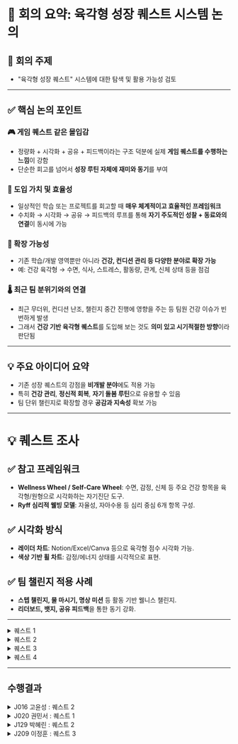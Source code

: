 # 📝 회의 요약: 육각형 성장 퀘스트 시스템 논의

## 📌 회의 주제
- "육각형 성장 퀘스트" 시스템에 대한 탐색 및 활용 가능성 검토

---

## ✅ 핵심 논의 포인트

### 🎮 게임 퀘스트 같은 몰입감
- 정량화 + 시각화 + 공유 + 피드백이라는 구조 덕분에 실제 **게임 퀘스트를 수행하는 느낌**이 강함
- 단순한 회고를 넘어서 **성장 루틴 자체에 재미와 동기**를 부여

### 🧭 도입 가치 및 효율성
- 일상적인 학습 또는 프로젝트를 회고할 때 **매우 체계적이고 효율적인 프레임워크**
- 수치화 → 시각화 → 공유 → 피드백의 루프를 통해 **자기 주도적인 성찰 + 동료와의 연결**이 동시에 가능

### 🧩 확장 가능성
- 기존 학습/개발 영역뿐만 아니라 **건강, 컨디션 관리 등 다양한 분야로 확장 가능**
- 예: 건강 육각형 → 수면, 식사, 스트레스, 활동량, 관계, 신체 상태 등을 점검

### 🌡️ 최근 팀 분위기와의 연결
- 최근 무더위, 컨디션 난조, 챌린지 중간 진행에 영향을 주는 등 팀원 건강 이슈가 빈번하게 발생
- 그래서 **건강 기반 육각형 퀘스트**를 도입해 보는 것도 **의미 있고 시기적절한 방향**이라 판단됨

---

## 💡 주요 아이디어 요약

- 기존 성장 퀘스트의 강점을 **비개발 분야**에도 적용 가능
- 특히 **건강 관리**, **정신적 회복**, **자기 돌봄 루틴**으로 유용할 수 있음
- 팀 단위 챌린지로 확장할 경우 **공감과 지속성** 확보 가능

---

# 💡 퀘스트 조사

## ✅ 참고 프레임워크
- **Wellness Wheel / Self-Care Wheel**: 수면, 감정, 신체 등 주요 건강 항목을 육각형/원형으로 시각화하는 자기진단 도구.
- **Ryff 심리적 웰빙 모델**: 자율성, 자아수용 등 심리 중심 6개 항목 구성.

## ✅ 시각화 방식
- **레이더 차트**: Notion/Excel/Canva 등으로 육각형 점수 시각화 가능.
- **색상 기반 휠 차트**: 감정/에너지 상태를 시각적으로 표현.

## ✅ 팀 챌린지 적용 사례
- **스텝 챌린지, 물 마시기, 명상 미션** 등 활동 기반 웰니스 챌린지.
- **리더보드, 뱃지, 공유 피드백**을 통한 동기 강화.

---

<details>
<summary>퀘스트 1</summary>
  
# 💪 건강 육각형 퀘스트 - Daily Self Check

매일의 컨디션과 건강 습관을 6가지 항목으로 점검하고, 점수화 + 시각화 + 피드백까지 연결하는 자기 돌봄 루틴 템플릿

## 🧩 체크 항목

- 😴 수면: 수면 시간, 질, 규칙성
- 🍽️ 식사: 규칙적인 식사, 영양 균형, 폭식 여부
- 🧘 스트레스 관리: 감정 상태, 스트레스 해소, 휴식
- 🏃 활동량: 운동, 움직임, 신체 활동 여부
- ❤️ 관계/소통: 대인관계, 소통 만족도
- 🧍 신체 컨디션: 두통, 피로, 생리, 통증 등 전반 상태

## ✅ STEP 1. 오늘의 회고

오늘의 컨디션, 습관, 느낀 점을 자유롭게 작성하세요. 아래 항목 중 일부가 드러나야 합니다.

예시:
- 수면은 깊지 않았고 5시간 정도밖에 못 잠. 점심을 거르고 저녁에 폭식함.
- 산책은 했지만 스트레칭은 못 했음.
- 친구와 통화하면서 기분은 좋아졌고, 생리통이 조금 있었다.

## ✅ STEP 2. 현재 컨텍스트

- 수면 시간:
- 업무/학업 강도:
- 생리 주기/신체 특이사항:
- 외부 활동 유무:

## ✅ STEP 3. 점수화

| 항목 | 점수(1~5) | 사유 |
|------|-----------|------|
| 수면 |           |      |
| 식사 |           |      |
| 스트레스 관리 |     |      |
| 활동량 |         |      |
| 관계/소통 |       |      |
| 신체 컨디션 |     |      |

## 🎯 점수 기준표

(각 항목별 1~5점 기준은 생략. 원본 참조.)

## 📈 STEP 4. 육각형 그래프 그리기

손그림 / Notion / Canva / Radar Chart 등 도구 활용

## 📝 STEP 5. 총평 및 루틴 개선 아이디어

- 한줄 총평:
- 내일 실천할 작은 루틴:

## 달성 기준
- 각 step을 성실히 수행
</details>

<details>
<summary>퀘스트 2</summary>
🎯 퀘스트명: 타인의 성장 관찰 퀘스트 – `성장 미러링`

🔍 1. 분석
- 개인의 성장은 오롯이 자기 반성만으로 이루어지지 않는다.
- 동료의 작업 방식, 설계 아이디어, 시간 사용 전략, 회고 등을 관찰하고 거기서 **“나에게 적용할 수 있는 인사이트”**를 도출하는 것도 중요한 성장 방법이다.
- 우리는 종종 **"어? 저건 나도 해봐야겠다"**는 순간에서 가장 빠르게 배운다.
- 이 퀘스트는 타인의 성장 포인트를 거울(mirror) 삼아 자신의 성장을 추적하는 루틴이다.

🎯 2. 목적
- 동료의 성장 루틴을 관찰하여 나만의 성장 전략을 확장
- 비교가 아닌 참조와 전이 학습을 통해 자극과 인사이트 획득
- 관찰 → 추출 → 적용 → 회고의 루틴을 통해 타인 기반 메타 성장 루프 구축

🛠️ 3. 퀘스트 수행 방법
1. 성장 관찰 대상 1명 선택
    - 같은 슬랙 채널, 캠프 동료, Git 활동이 활발한 사람 등
    - `오늘 나에게 좋은 영향을 줄 수 있을 것 같은 사람`을 하루 1명 선정

2. 그 사람의 활동/회고/리드미/코드 기록 중 1~2개를 관찰
    - 예:
        - 리드미에서 설계 접근 방식
        - 슬랙에 올린 질문 중 인상적인 질문
        - 슬랙 회고에서 인상적인 문장
        - readme.md에서 눈에 띈 설계 포인트

3. 인상 깊었던 1~2개 포인트 기록
    - 그 사람의 어떤 역량이 발휘되었는가? (육각형 중 하나 이상 매핑)
    - 나는 왜 그게 인상 깊었는가?
    - 내 성장에 어떻게 연결해볼 수 있을까?

4. `미러링 액션` 1개 선정 & 내일 실천 계획 세우기
    - 예:
        - `나도 커밋 메시지를 더 구체적으로 써보자`
        - `내일 설계안을 먼저 구조도 중심으로 스케치해보자`
        - `하루 회고를 문장 3줄로 슬랙에 남겨보자`

🎯 4. 달성 기준
- 관찰 대상 1명과 관찰 대상 콘텐츠 1개 이상 기록
- 관찰에서 얻은 인사이트를 육각형 항목과 연결
- 내 성장으로 전환한 미러링 액션 1개 이상 작성
- 다음날 적용 여부 회고(간단한 코멘트 형태도 가능)

✨ 5. 기대 효과
- 혼자 성장하는 것이 아닌 팀 기반 상호 성장 루틴 강화
- 단순한 비교를 넘어선 구체적 전이 학습 실천
- 매일 새로운 시야를 얻으며 역량 외연을 넓히는 효과
- `성장한 사람은 주변을 관찰하며 성장한다`는 메타 성장 프레임 체득
</details>

<details>
<summary>퀘스트 3</summary>
🎯 퀘스트명: 사고 리팩토링 퀘스트 – `내 머릿속 디버깅`

🔍 1. 분석
- 개발자는 매일 수많은 판단, 선택, 설계, 디버깅, 학습을 반복한다.
그러나 그 사고의 흐름이 어디서 막혔는지, 왜 시간이 오래 걸렸는지, 무의식적으로 어떤 방식에 의존했는지는 잘 들여다보지 않는다.
- 이 퀘스트는 하루 중 가장 헷갈렸던/막혔던/혼란스러웠던 1순간을 `사고의 흐름`으로 되짚어보며 리팩토링하는 훈련이다.

🎯 2. 목적
- 사고의 병목 구간을 인식하고 효율적인 사고 구조로 개선
- 막혔던 이유를 언어화하며 문제 해결 능력 강화
- 메타인지 기반의 “나만의 실수 패턴”을 발견하여 지속적인 개선 루틴 정착

🛠️ 3. 퀘스트 수행 방법
1. 오늘 가장 헷갈렸던 / 시간 오래 걸렸던 순간 1개 선택
    - 예:
        - 코드 구조가 떠오르지 않았던 순간
        - 오류가 반복되며 문제 원인을 오판했던 상황
        - 기술 개념이 모호해서 자꾸 검색한 상황

2. 그 순간의 사고 흐름을 그대로 복기 (Raw Log)
    - 예:
        - `처음에는 이렇게 될 줄 알았는데, 예상과 달랐고…`
        - `그때 이 선택지를 무시했던 이유는…`
        - `비슷한 걸 전에 했던 기억이 나서 적용했지만 틀렸음`

3. AI에게 질문: `내 사고 과정에서 어디가 비효율적이었을까?`
    -  GPT에게 위 사고 흐름을 입력하고 분석 요청
    -  GPT가 사고의 흐름, 논리의 누락, 무의식적 판단을 분석

4. 사고 리팩토링 노트 작성
    - 잘못된 가정, 생략된 논리, 비효율 루틴 요약
    - 다음에 비슷한 상황이 오면 어떻게 접근할지 전략 작성

🎯 4. 달성 기준
- 오늘 가장 어려웠던 사고 구간 1개 복기
- 사고 흐름을 생성형 AI에게 분석 요청
- 개선 전략 or 다음 접근 방식 작성
- 한줄 회고 작성 (`내가 자주 빠지는 사고 함정은 ___이다`)

✨ 5. 기대 효과
- `디버깅은 코드보다 사고 흐름부터`라는 인식 내재화
- 반복되는 실수나 논리 비약을 빠르게 파악하고 고칠 수 있음
- 자신의 사고 스타일, 편향, 의사결정 습관을 파악 가능
- 혼자서도 깊이 있는 복기와 성장이 가능
</details>

<details>
<summary>퀘스트 4</summary>

# 역량의 인과관계 파악하기

## 📊 1. 분석

- 육각형 차트는 **결과 기반 평가 지표**이지만, **역량 간 인과관계까지 드러내지는 못함**
- 예를 들어, `시간 관리(⏰)`가 낮은 것이 `CS 지식 부족(📘)`으로 인한 것일 수도 있음
- 역량 간 연결성과 **"왜 낮은가?"**, "어디서부터 풀어야 하는가?"를 추적하면 **우선 개선 포인트를 정확히 잡을 수 있음**

---

## 🎯 2. 목적

- **육각형 점수 간의 인과 구조 파악**: 낮은 점수의 근본 원인을 분석
- **성장 루프 설계**: 특정 역량을 높이면 연결된 다른 역량이 함께 좋아지는 구조 찾기
- **학습 전략 강화**: 단순 반복보다 우선순위를 뽑아 더 효율적인 성장 경로 설계

---

## 🛠️ 3. 퀘스트 수행 방법

### 1단계: 기존 육각형 차트 작성 (1~5점 or 10점 기준)

- 예시:
    
    ```
    yaml
    복사편집
    CS Knowledge: 2
    Implementation: 4
    Time Management: 3
    Goal Achievement: 3
    Condition Control: 4
    Design Skills: 3
    
    ```
    

### 2단계: **‘낮은 점수 2개’ 선택 → 원인 분석**

- 예시: `CS Knowledge`, `Goal Achievement`가 낮음
- GPT에게 다음과 같이 질문:
    
    > "아래 점수 기반으로 낮은 항목들의 원인을 분석하고, 다른 항목과의 연관성을 파악해줘."
    > 
- GPT가 **인과 구조 + 피드백** 제공
    
    (ex. "CS 지식 부족이 구현과 시간 관리에 영향을 주고 있음")
    

### 3단계: **‘선행 역량’ 우선 강화 전략 설계**

- 가장 영향력이 큰 선행 역량 1~2개를 선정
- 구체적 실천 전략 수립 (ex. "TIL + 블로그 포스팅", "CS 기반 예제 구현 1일 1개")

### 4단계: **1주 후 변화 기록 + 선순환 확인**

- 같은 방법으로 다시 육각형 점수 작성
- “원인으로 판단했던 역량을 강화했을 때 다른 역량이 얼마나 좋아졌는가?”를 회고

---

## ✅ 4. 달성 기준

- 육각형 점수표 및 낮은 점수 2개 선택
- 원인 분석 및 GPT 피드백 기록
- 선행 역량 우선 강화 전략 수립 및 실행

---

## 📊 1. 분석

- 육각형 차트는 **결과 기반 평가 지표**이지만, **역량 간 인과관계까지 드러내지는 못함**
- 예를 들어, `시간 관리(⏰)`가 낮은 것이 `CS 지식 부족(📘)`으로 인한 것일 수도 있음
- 역량 간 연결성과 **"왜 낮은가?"**, "어디서부터 풀어야 하는가?"를 추적하면 **우선 개선 포인트를 정확히 잡을 수 있음**

---

## 🎯 2. 목적

- **육각형 점수 간의 인과 구조 파악**: 낮은 점수의 근본 원인을 분석
- **성장 루프 설계**: 특정 역량을 높이면 연결된 다른 역량이 함께 좋아지는 구조 찾기
- **학습 전략 강화**: 단순 반복보다 우선순위를 뽑아 더 효율적인 성장 경로 설계

---

## 🛠️ 3. 퀘스트 수행 방법

### 1단계: 기존 육각형 차트 작성 (1~5점 or 10점 기준)

- 예시:
    
    ```
    yaml
    복사편집
    CS Knowledge: 2
    Implementation: 4
    Time Management: 3
    Goal Achievement: 3
    Condition Control: 4
    Design Skills: 3
    
    ```
    

### 2단계: **‘낮은 점수 2개’ 선택 → 원인 분석**

- 예시: `CS Knowledge`, `Goal Achievement`가 낮음
- GPT에게 다음과 같이 질문:
    
    > "아래 점수 기반으로 낮은 항목들의 원인을 분석하고, 다른 항목과의 연관성을 파악해줘."
    > 
- GPT가 **인과 구조 + 피드백** 제공
    
    (ex. "CS 지식 부족이 구현과 시간 관리에 영향을 주고 있음")
    

### 3단계: **‘선행 역량’ 우선 강화 전략 설계**

- 가장 영향력이 큰 선행 역량 1~2개를 선정
- 구체적 실천 전략 수립 (ex. "TIL + 블로그 포스팅", "CS 기반 예제 구현 1일 1개")

### 4단계: **1주 후 변화 기록 + 선순환 확인**

- 같은 방법으로 다시 육각형 점수 작성
- “원인으로 판단했던 역량을 강화했을 때 다른 역량이 얼마나 좋아졌는가?”를 회고

---

## ✅ 4. 달성 기준

- 육각형 점수표 및 낮은 점수 2개 선택
- 원인 분석 및 GPT 피드백 기록
- 선행 역량 우선 강화 전략 수립 및 실행
</details>

---

## **수행결과**

<details>
  <summary>J016 고윤성 : 퀘스트 2</summary>
</details>

<details>
  <summary>J020 권민서 : 퀘스트 1</summary>
  
## 🔍 고른 이유
매일 수면 부족이 누적되고 스트레스와 긴장이 높아지면서 밖으로 증상들이 나오기 시작하였다. 따라서 매일의 컨디션과 건강 습관을 점검하고 시각화하면서 앞으로 관리를 어떻게 해야하는지 진단하고 싶다.

## 🎞️ STEP 1. 오늘의 회고
- 수면 시간은 5시간 정도로 피곤한 상태임. 
- 매일 안좋은 자세로 의자에만 앉아있다보니 허리가 아픔.
- 전날 미션에 대해서 제대로 해내지 못했다는 자괴감과 심리적 압박감에 스트레스를 받고있음.
- 수면 부족에 스트레스 때문인지 밤이 되면 속이 답답하고 숨이 잘 안쉬어지는 증상이 나타남.
- 연인과의 통화를 통해 위로를 받음

## 📅 STEP 2. 현재 컨텍스트
- 수면 시간: 5시간
- 업무/학업 강도: 12시간 이상으로 학업 강도 최상
- 생리 주기/신체 특이사항: 속이 답답하고 숨이 잘 안쉬어지는 증상
- 외부 활동 유무: 없음

## 🗃️ STEP 3. 점수화
| 항목 | 점수(1~5) | 사유 |
|------|-----------|------|
| 수면 |  3  | 적당히 잤다 |
| 식사 |  3  | 식사를 간단히 했다 |
| 스트레스 관리 |  1  | 심리적으로 불안을 느낀다 |
| 활동량 |  1  | 의자에 앉아만 있는다 |
| 관계/소통 |  4  | 연인에게 위로를 받는다 |
| 신체 컨디션 |  2  | 속이 답답하고 숨이 잘 안쉬어지는 증상이 있다 |

## 📈 STEP 4. 육각형 그래프 그리기
<img width="1000" height="1000" alt="Image" src="https://github.com/user-attachments/assets/5a8a100e-03a2-434c-9b08-506453492482" />

## 📝 STEP 5. 총평 및 루틴 개선 아이디어
- 한줄 총평: 균형 붕괴 상태
- 내일 실천할 작은 루틴: ‘의자 탈출’ 챌린지. 매 90분 집중 후, 타이머 맞춰 일어서기 + 간단한 스트레칭

</details>

<details>
  <summary>J129 박혜린 : 퀘스트 2</summary>
  
  ```
  계획
  16일차에 슬랙에서 도움이 되는 글을 올려주신 분 선정
  미션 이후에 그 분의 GIST 파악해보면서 배울 점 정리 회고
  ```
  ### 🌱 성장 미러링 퀘스트 제출 - K022 장무호님 관찰  
  #### 👀 관찰 대상  
  ```
  닉네임: K022 장무호
  관찰 콘텐츠: 슬랙 회고 글 (2025-08-06 오후 5:23)
  관찰 포인트:
  구현 위주 vs 학습 위주 접근 실험
  시간 사용 방식(오랜 시간 vs 짧은 시간)의 효과 비교
  구체적인 자기 실험과 분석을 통한 인사이트 도출
  ```
  📌 인상 깊었던 이유  
  장무호님의 회고에서는 명확한 목표 설정, 다양한 시도, 그리고 자기 주도적인 실험이 잘 드러났습니다.  
  단순히 미션을 수행하는 것을 넘어서 자신만의 루틴을 실험하고 구체적으로 분석한 점이 인상 깊었습니다.  
  
  특히 다음의 문장이 강하게 남았습니다:  
  **"하루 정도는 구현보다 학습에 집중해도 괜찮지 않을까?"**    
  → 이는 저에게도 큰 질문이 되었고, ‘하루의 방향성’에 대해 더 능동적으로 결정해야겠다는 자극이 되었습니다.  
  또한 구현 중심 vs 학습 중심의 접근을 직접 실험해보고, 장단점을 구체적으로 나열한 방식은 굉장히 설계적이었으며,  
  시간 사용 전략(오랜 시간 vs 짧은 시간)에 대한 성찰도 시간 관리 + 컨디션 조절 관점에서 큰 배움이 되었습니다.  
  
  🧠 연결된 핵심 역량 (육각형 매핑)  
  |역량 항목|	해당 여부|	근거 설명|
  |---|---|---|
  |⏰ 시간 관리|	✅	|"오랜 시간 사용 vs 짧은 시간 사용" 비교 실험|
  |📘 CS 지식	|✅	|학습 위주 접근을 통해 개념 탐구 강조|
  |🧠 컨디션 조절|	✅|	피로 누적, 컨디션 저하 리스크에 대한 인식|
  |🧱 설계력	|✅	|학습-구현 비교 설계 및 장단점 분석|
  |⚙️ 구현력	|✅	|구현 위주의 날에 요구사항 완전 충족 목표 설정|
  |🎯 목표 달성력	|✅	|미션 목표를 명확히 정하고 그에 맞춘 실행|
  
  🪞 미러링 액션 선정 및 적용 계획  
  💡 인사이트:  
  “미션을 시작할 때 하루의 목표를 전략적으로 정하는 것이 중요하다”는 점을 배웠습니다.  
  단순히 주어진 미션을 따라가기보다, **“오늘은 구현 중심으로”, “내일은 학습 중심으로”**와 같은 의도적인 학습 방향 설정이 성장을 가속화시킬 수 있다는 점을 깨달았습니다.  
  
  ✅ 내 미러링 액션:  
  “내일 미션 시작 전, 오늘의 전략(학습 중심 or 구현 중심)을 먼저 설정하고 시작하기”  
  
  📅 적용 계획:  
  “오늘의 전략”을 작성하고, 그에 따라 시간 분배 및 목표를 정리  
  
  예: “오늘은 개념 정리에 집중하는 날 → 실험 위주로 진행, 구현은 최소화”  
  
  📝 적용 회고 
  ```
  오늘 미션을 시작하기 전, “오늘은 어떤 방향성을 가진 하루를 보낼까?” 스스로에게 질문하며 하루의 전략을 먼저 정했습니다.
  학습 중심으로 진행하자는 명확한 전략 아래 움직이며 훨씬 능동적인 태도로 하루를 보낼 수 있었습니다.
  특히 미션 중 모르는 개념이 나왔을 때, ‘오늘은 학습 중심이니까 괜찮아’라는 기준이 생겨,
  심리적 부담 없이 개념 탐구에 더 깊이 집중할 수 있었고, 결과적으로 학습의 질이 높아졌습니다.
  또한 하루를 돌아볼 때도,
  내가 세운 전략과 실제 활동이 얼마나 일치했는지를 기준으로 피드백할 수 있어 자기 인식 수준이 더 올라갔던 하루였습니다.
  오늘은 "내가 설정한 전략에 맞게 어떻게 움직였고, 어떤 점을 더 보완하면 좋을지"까지 점검할 수 있었던 의미 있는 학습 루틴이 되었습니다.
  ````
  
  ✨ 총평  
  장무호님의 회고를 통해, 자기 실험 기반의 성장 전략이 얼마나 강력한 인사이트를 줄 수 있는지 체감했습니다.  
  "관찰 → 추출 → 적용" 루틴이 생각보다 강력하게 동기를 유발했고, 내 학습 전략을 더 유연하고 주도적으로 만들 수 있겠다는 확신을 얻게 되었습니다.  

</details>

<details>
  <summary>J209 이정훈 : 퀘스트 3</summary>
</details>





